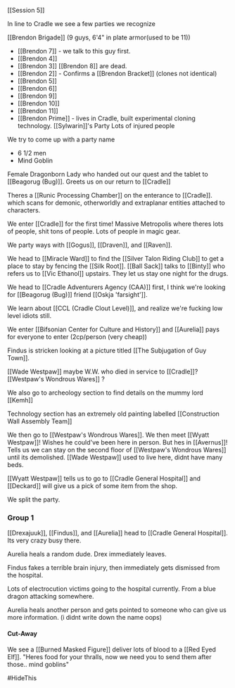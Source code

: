 [[Session 5]]

In line to Cradle we see a few parties we recognize

[[Brendon Brigade]] (9 guys, 6'4" in plate armor(used to be 11))
* [[Brendon 7]] - we talk to this guy first.
* [[Brendon 4]]
* [[Brendon 3]] [[Brendon 8]] are dead.
* [[Brendon 2]] - Confirms a [[Brendon Bracket]] (clones not identical)
* [[Brendon 5]]
* [[Brendon 6]]
* [[Brendon 9]]
* [[Brendon 10]]
* [[Brendon 11]]
* [[Brendon Prime]] - lives in Cradle, built experimental cloning technology.
[[Sylwarin]]'s Party
Lots of injured people

We try to come up with a party name
* 6 1/2 men
* Mind Goblin


Female Dragonborn Lady who handed out our quest and the tablet to [[Beagorug (Bug)]]. Greets us on our return to [[Cradle]]

Theres a [[Runic Processing Chamber]] on the enterance to [[Cradle]]. which scans for demonic, otherworldly and extraplanar entities attached to characters.

We enter [[Cradle]] for the first time! Massive Metropolis where theres lots of people, shit tons of people. Lots of people in magic gear.

We party ways with [[Gogus]], [[Draven]], and [[Raven]].

We head to [[Miracle Ward]] to find the [[Silver Talon Riding Club]] to get a place to stay by fencing the [[Silk Root]]. [[Ball Sack]] talks to [[Binty]] who refers us to [[Vic Ethanol]] upstairs. They let us stay one night for the drugs.

We head to [[Cradle Adventurers Agency (CAA)]] first, I think we're looking for [[Beagorug (Bug)]] friend [[Oskja 'farsight']].

We learn about [[CCL (Cradle Clout Level)]], and realize we're fucking low level idiots still.

We enter [[Bifsonian Center for Culture and History]] and [[Aurelia]] pays for everyone to enter (2cp/person (very cheap))

Findus is stricken looking at a picture titled [[The Subjugation of Guy Town]].

[[Wade Westpaw]] maybe W.W. who died in service to [[Cradle]]? [[Westpaw's Wondrous Wares]] ?

We also go to archeology section to find details on the mummy lord [[Kemh]]

Technology section has an extremely old painting labelled [[Construction Wall Assembly Team]]

We then go to [[Westpaw's Wondrous Wares]]. We then meet [[Wyatt Westpaw]]! Wishes he could've been here in person. But hes in [[Avernus]]! Tells us we can stay on the second floor of [[Westpaw's Wondrous Wares]] until its demolished. [[Wade Westpaw]] used to live here, didnt have many beds.

[[Wyatt Westpaw]] tells us to go to [[Cradle General Hospital]] and [[Deckard]] will give us a pick of some item from the shop.

We split the party.

### Group 1
[[Drexajuuk]], [[Findus]], and [[Aurelia]] head to [[Cradle General Hospital]]. Its very crazy busy there.

Aurelia heals a random dude.
Drex immediately leaves.

Findus fakes a terrible brain injury, then immediately gets dismissed from the hospital.

Lots of electrocution victims going to the hospital currently. From a blue dragon attacking somewhere.

Aurelia heals another person and gets pointed to someone who can give us more information. (i didnt write down the name oops)

#### Cut-Away
We see a [[Burned Masked Figure]] deliver lots of blood to a [[Red Eyed Elf]]. "Heres food for your thralls, now we need you to send them after those.. mind goblins"


#HideThis 